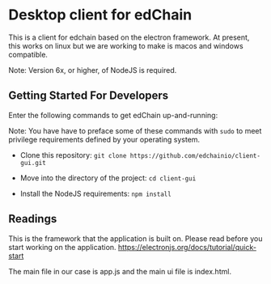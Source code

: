 # Desktop client for edChain

This is a client for edchain based on the electron framework. At present, this works on linux but we are working to make is macos and windows compatible. 

Note: Version 6x, or higher, of NodeJS is required.

## Getting Started For Developers

Enter the following commands to get edChain up-and-running:

Note: You have have to preface some of these commands with `sudo` to meet privilege requirements defined by your operating system.

* Clone this repository:
`git clone https://github.com/edchainio/client-gui.git`

* Move into the directory of the project:
`cd client-gui`

* Install the NodeJS requirements:
`npm install`

## Readings
This is the framework that the application is built on. Please read before you start working on the application. 
https://electronjs.org/docs/tutorial/quick-start

The main file in our case is app.js and the main ui file is index.html.



